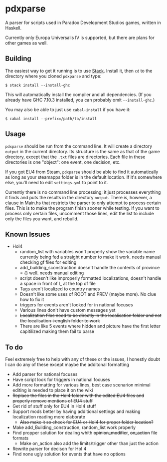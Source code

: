 # pdxparse
A parser for scripts used in Paradox Development Studios games, written in Haskell.

Currently only Europa Universalis IV is supported, but there are plans for
other games as well.

## Building

The easiest way to get it running is to use
[Stack](http://docs.haskellstack.org/en/stable/README.html). Install it, then
`cd` to the directory where you cloned `pdxparse` and type:

    $ stack install --install-ghc

This will automatically install the compiler and all dependencies. (If you
already have GHC 7.10.3 installed, you can probably omit `--install-ghc`.)

You may also be able to just use `cabal-install` if you have it:

    $ cabal install --prefix=/path/to/install

## Usage

`pdxparse` should be run from the command line. It will create a directory
`output` in the current directory. Its structure is the same as that of the game
directory, except that the `.txt` files are directories. Each file in these
directories is one "object": one event, one decision, etc.

If you got EU4 from Steam, `pdxparse` should be able to find it automatically
as long as your steamapps folder is in the default location.  If it's somewhere
else, you'll need to edit `settings.yml` to point to it.

Currently there is no command line processing; it just processes everything it
finds and puts the results in the directory `output`. There is, however, a
clause in Main.hs that restricts the parser to only attempt to process certain
files. This is to make the program finish sooner while testing. If you want to
process only certain files, uncomment those lines, edit the list to include
only the files you want, and rebuild.

## Known Issues

* HoI4
    * random_list with variables won't properly show the variable name currently being fed a straight number to make it work. needs manual checking gf files for editing
    * add_building_sconstruction doesn't handle the contents of province = {} well. needs manual editing
    * script doesn't like improperly formatted localizations, doesn't handle a space in front of l_<language> at the top of file
    * Tags aren't localized to country names
    * Doesn't like some uses of ROOT and PREV (maybe more). No clue how to fix it
    * triggers for events aren't looked for in national focuses
    * Various lines don't have custom messages yet
    * ~~Localization files need to be directly in the localisation folder and not the localisation->english folder to work~~
    * There are like 5 events where hidden and picture have the first letter capitilized making them fail to parse

## To do
Feel extremely free to help with any of these or the issues, I honestly doubt I can do any of these except maybe the additonal formatting

* Add parser for national focuses
* Have script look for triggers in national focuses
* Add more formatting for various lines, best case scenarion minimal editing is needed to place it on the wiki
* ~~Replace the files in the HoI4 folder with the edited EU4 files and properly remove mentions of EU4 stuff~~
* Get rid of stuff only for EU4 in HoI4 stuff
* Support mods better by having additional settings and making localization reading more elaborate
    * ~~Also make it so check for EU4 or HoI4 for proper folder location?~~
* Make add_Building_construction, random_list work properly
* Find propper solution for dealing whith ~~opinion_modifier~~, ~~on_action~~ file formats
    * Make on_action also add the limits/trigger other than just the action
* Rewrite parser for decison for HoI 4
* Find none ugly solution for events that have no options

